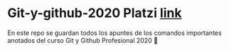 # Git-y-github-2020 Platzi [link](https://platzi.com/clases/1557-git-github)

En este repo se guardan todos los apuntes de los comandos importantes anotados del curso Git y Github Profesional 2020
:100:
